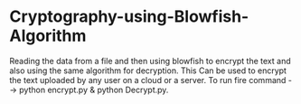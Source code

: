 # Cryptography-using-Blowfish-Algorithm
Reading the data from a file and then using blowfish to encrypt the text and also using the same algorithm for decryption. This Can be used to encrypt the text uploaded by any user on a cloud or a server.
To run fire command --> python encrypt.py & python Decrypt.py.

